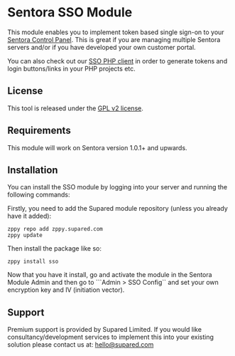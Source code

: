 # Sentora SSO Module

This module enables you to implement token based single sign-on to your [Sentora Control Panel](http://sentora.org). This is great if you are managing multiple Sentora servers and/or if you have developed your own customer portal.

You can also check out our [SSO PHP client](https://github.com/supared/sentora-sso-client) in order to generate tokens and login buttons/links in your PHP projects etc.

## License

This tool is released under the [GPL v2 license](LICENSE).

## Requirements

This module will work on Sentora version 1.0.1+ and upwards.

## Installation

You can install the SSO module by logging into your server and running the following commands:

Firstly, you need to add the Supared module repository (unless you already have it added):

```
zppy repo add zppy.supared.com
zppy update
```

Then install the package like so:

```
zppy install sso
```

Now that you have it install, go and activate the module in the Sentora Module Admin and then go to ```Admin > SSO Config`` and set your own encryption key and IV (initiation vector).

## Support

Premium support is provided by Supared Limited. If you would like consultancy/development services to implement this into your existing solution please contact us at: hello@supared.com
